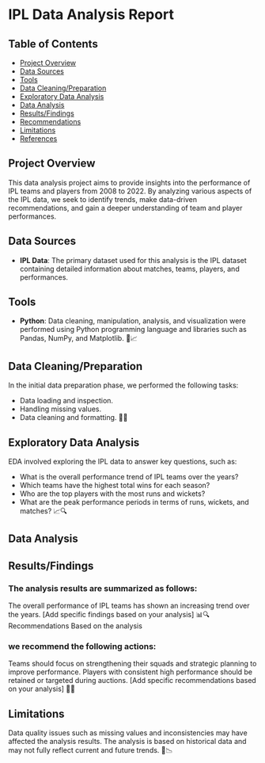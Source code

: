 # IPL Data Analysis Report

## Table of Contents
- [Project Overview](#project-overview)
- [Data Sources](#data-sources)
- [Tools](#tools)
- [Data Cleaning/Preparation](#data-cleaningpreparation)
- [Exploratory Data Analysis](#exploratory-data-analysis)
- [Data Analysis](#data-analysis)
- [Results/Findings](#resultsfindings)
- [Recommendations](#recommendations)
- [Limitations](#limitations)
- [References](#references)

## Project Overview
This data analysis project aims to provide insights into the performance of IPL teams and players from 2008 to 2022. By analyzing various aspects of the IPL data, we seek to identify trends, make data-driven recommendations, and gain a deeper understanding of team and player performances.

## Data Sources
- **IPL Data**: The primary dataset used for this analysis is the IPL dataset containing detailed information about matches, teams, players, and performances.

## Tools
- **Python**: Data cleaning, manipulation, analysis, and visualization were performed using Python programming language and libraries such as Pandas, NumPy, and Matplotlib. 🐍📈

## Data Cleaning/Preparation
In the initial data preparation phase, we performed the following tasks:
- Data loading and inspection.
- Handling missing values.
- Data cleaning and formatting. 🧹🔄

## Exploratory Data Analysis
EDA involved exploring the IPL data to answer key questions, such as:
- What is the overall performance trend of IPL teams over the years?
- Which teams have the highest total wins for each season?
- Who are the top players with the most runs and wickets?
- What are the peak performance periods in terms of runs, wickets, and matches? 📈🔍

## Data Analysis

## Results/Findings

### The analysis results are summarized as follows:

The overall performance of IPL teams has shown an increasing trend over the years.
[Add specific findings based on your analysis] 📊🔍
Recommendations
Based on the analysis

###  we recommend the following actions:

Teams should focus on strengthening their squads and strategic planning to improve performance.
Players with consistent high performance should be retained or targeted during auctions.
[Add specific recommendations based on your analysis] 🏏🎯

## Limitations

Data quality issues such as missing values and inconsistencies may have affected the analysis results.
The analysis is based on historical data and may not fully reflect current and future trends. 🚫📉

